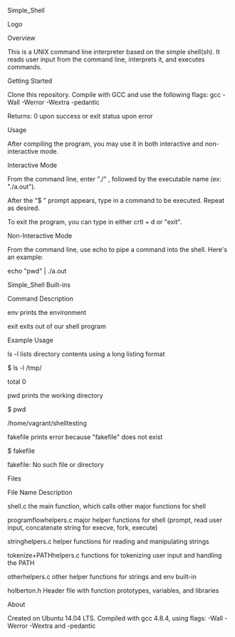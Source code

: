 Simple_Shell

Logo

Overview

This is a UNIX command line interpreter based on the simple shell(sh). It reads user input from the command line, interprets it, and executes commands.



Getting Started

Clone this repository. Compile with GCC and use the following flags: gcc -Wall -Werror -Wextra -pedantic



Returns: 0 upon success or exit status upon error



Usage

After compiling the program, you may use it in both interactive and non-interactive mode.



Interactive Mode

From the command line, enter "./" , followed by the executable name (ex: "./a.out").

After the "$ " prompt appears, type in a command to be executed. Repeat as desired.

To exit the program, you can type in either crtl + d or "exit".

Non-Interactive Mode

From the command line, use echo to pipe a command into the shell. Here's an example:

echo "pwd" | ./a.out

Simple_Shell Built-ins

Command	Description

env	prints the environment

exit	exits out of our shell program

Example Usage

ls -l lists directory contents using a long listing format

$ ls -l /tmp/

total 0

pwd prints the working directory

$ pwd

/home/vagrant/shelltesting

fakefile prints error because "fakefile" does not exist

$ fakefile

fakefile: No such file or directory

Files

File Name	Description

shell.c	the main function, which calls other major functions for shell

programflowhelpers.c	major helper functions for shell (prompt, read user input, concatenate string for execve, fork, execute)

stringhelpers.c	helper functions for reading and manipulating strings

tokenize+PATHhelpers.c	functions for tokenizing user input and handling the PATH

otherhelpers.c	other helper functions for strings and env built-in

holberton.h	Header file with function prototypes, variables, and libraries

About

Created on Ubuntu 14.04 LTS. Compiled with gcc 4.8.4, using flags: -Wall -Werror -Wextra and -pedantic
